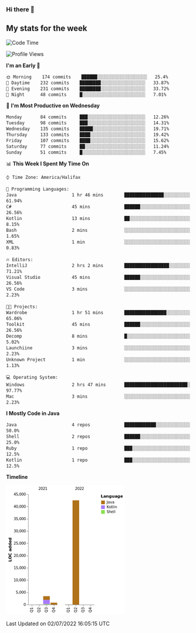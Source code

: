 ### Hi there 👋

## My stats for the week
<!--START_SECTION:waka-->
![Code Time](http://img.shields.io/badge/Code%20Time-300%20hrs%2021%20mins-blue)

![Profile Views](http://img.shields.io/badge/Profile%20Views-0-blue)

**I'm an Early 🐤** 

```text
🌞 Morning    174 commits    ██████░░░░░░░░░░░░░░░░░░░   25.4% 
🌆 Daytime    232 commits    ████████░░░░░░░░░░░░░░░░░   33.87% 
🌃 Evening    231 commits    ████████░░░░░░░░░░░░░░░░░   33.72% 
🌙 Night      48 commits     █░░░░░░░░░░░░░░░░░░░░░░░░   7.01%

```
📅 **I'm Most Productive on Wednesday** 

```text
Monday       84 commits     ███░░░░░░░░░░░░░░░░░░░░░░   12.26% 
Tuesday      98 commits     ███░░░░░░░░░░░░░░░░░░░░░░   14.31% 
Wednesday    135 commits    █████░░░░░░░░░░░░░░░░░░░░   19.71% 
Thursday     133 commits    ████░░░░░░░░░░░░░░░░░░░░░   19.42% 
Friday       107 commits    ████░░░░░░░░░░░░░░░░░░░░░   15.62% 
Saturday     77 commits     ██░░░░░░░░░░░░░░░░░░░░░░░   11.24% 
Sunday       51 commits     █░░░░░░░░░░░░░░░░░░░░░░░░   7.45%

```


📊 **This Week I Spent My Time On** 

```text
⌚︎ Time Zone: America/Halifax

💬 Programming Languages: 
Java                     1 hr 46 mins        ███████████████░░░░░░░░░░   61.94% 
C#                       45 mins             ██████░░░░░░░░░░░░░░░░░░░   26.56% 
Kotlin                   13 mins             ██░░░░░░░░░░░░░░░░░░░░░░░   8.15% 
Bash                     2 mins              ░░░░░░░░░░░░░░░░░░░░░░░░░   1.65% 
XML                      1 min               ░░░░░░░░░░░░░░░░░░░░░░░░░   0.83%

🔥 Editors: 
IntelliJ                 2 hrs 2 mins        █████████████████░░░░░░░░   71.21% 
Visual Studio            45 mins             ██████░░░░░░░░░░░░░░░░░░░   26.56% 
VS Code                  3 mins              ░░░░░░░░░░░░░░░░░░░░░░░░░   2.23%

🐱‍💻 Projects: 
Wardrobe                 1 hr 51 mins        ████████████████░░░░░░░░░   65.06% 
Toolkit                  45 mins             ██████░░░░░░░░░░░░░░░░░░░   26.56% 
Decomp                   8 mins              █░░░░░░░░░░░░░░░░░░░░░░░░   5.02% 
Launchiine               3 mins              ░░░░░░░░░░░░░░░░░░░░░░░░░   2.23% 
Unknown Project          1 min               ░░░░░░░░░░░░░░░░░░░░░░░░░   1.13%

💻 Operating System: 
Windows                  2 hrs 47 mins       ████████████████████████░   97.77% 
Mac                      3 mins              ░░░░░░░░░░░░░░░░░░░░░░░░░   2.23%

```

**I Mostly Code in Java** 

```text
Java                     4 repos             ████████████░░░░░░░░░░░░░   50.0% 
Shell                    2 repos             ██████░░░░░░░░░░░░░░░░░░░   25.0% 
Ruby                     1 repo              ███░░░░░░░░░░░░░░░░░░░░░░   12.5% 
Kotlin                   1 repo              ███░░░░░░░░░░░░░░░░░░░░░░   12.5%

```


**Timeline**

![Chart not found](https://raw.githubusercontent.com/lyndseyy/lyndseyy/main/charts/bar_graph.png) 


 Last Updated on 02/07/2022 16:05:15 UTC
<!--END_SECTION:waka-->